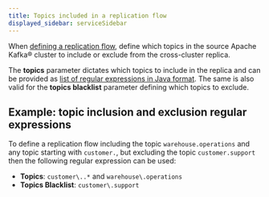 ```yaml
---
title: Topics included in a replication flow
displayed_sidebar: serviceSidebar
---
```


When [defining a replication flow](/docs/products/kafka/kafka-mirrormaker/howto/setup-replication-flow), define which topics in the source Apache Kafka® cluster to include or exclude from the cross-cluster replica.

The **topics** parameter dictates which topics to include in the replica
and can be provided as [list of regular expressions in Java
format](https://docs.oracle.com/javase/7/docs/api/java/util/regex/Pattern).
The same is also valid for the **topics blacklist** parameter defining
which topics to exclude.

## Example: topic inclusion and exclusion regular expressions

To define a replication flow including the topic
`warehouse.operations` and any topic starting with `customer.`, but
excluding the topic `customer.support` then the following regular
expression can be used:

-   **Topics**: `customer\..*` and `warehouse\.operations`
-   **Topics Blacklist**: `customer\.support`
